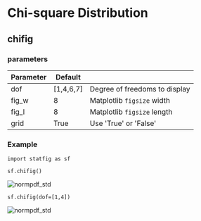 # Chi-square Distribution

## chifig

### parameters

| Parameter | Default   |                               |
| --------- | --------- | ----------------------------- |
| dof       | [1,4,6,7] | Degree of freedoms to display |
| fig_w     | 8         | Matplotlib `figsize` width    |
| fig_l     | 8         | Matplotlib `figsize` length   |
| grid      | True      | Use 'True' or 'False'         |

### Example

    import statfig as sf
    
    sf.chifig()


![normpdf_std](https://raw.githubusercontent.com/shinokada/statsfig/master/image/chisquare1.png)

```
sf.chifig(dof=[1,4])
```

![normpdf_std](https://raw.githubusercontent.com/shinokada/statsfig/master/image/chisquare2.png)


